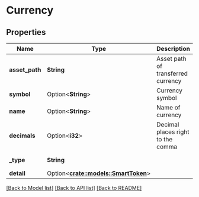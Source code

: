 # Currency

## Properties

Name | Type | Description | Notes
------------ | ------------- | ------------- | -------------
**asset_path** | **String** | Asset path of transferred currency | 
**symbol** | Option<**String**> | Currency symbol | [optional]
**name** | Option<**String**> | Name of currency | [optional]
**decimals** | Option<**i32**> | Decimal places right to the comma | [optional]
**_type** | **String** |  | [default to smart_token]
**detail** | Option<[**crate::models::SmartToken**](smart_token.md)> |  | [optional]

[[Back to Model list]](../README.md#documentation-for-models) [[Back to API list]](../README.md#documentation-for-api-endpoints) [[Back to README]](../README.md)


